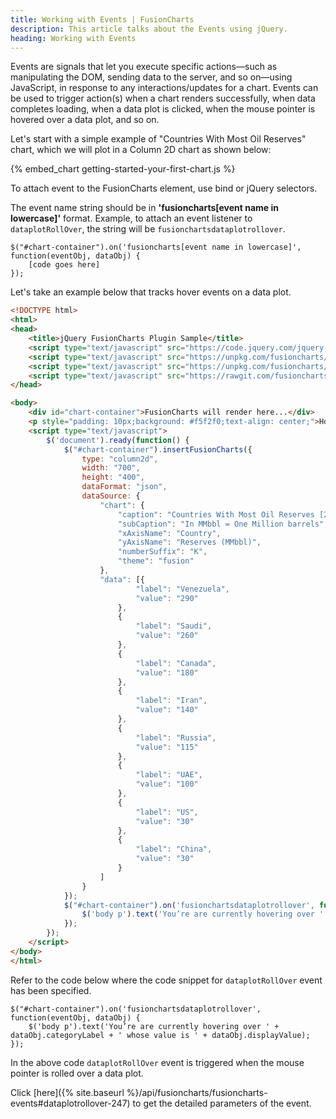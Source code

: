 ```yaml
---
title: Working with Events | FusionCharts
description: This article talks about the Events using jQuery.
heading: Working with Events
---
```


Events are signals that let you execute specific actions—such as manipulating the DOM, sending data to the server, and so on—using JavaScript, in response to any interactions/updates for a chart. Events can be used to trigger action(s) when a chart renders successfully, when data completes loading, when a data plot is clicked, when the mouse pointer is hovered over a data plot, and so on.

Let's start with a simple example of "Countries With Most Oil Reserves" chart, which we will plot in a Column 2D chart as shown below:

{% embed_chart getting-started-your-first-chart.js %}

To attach event to the FusionCharts element, use bind or jQuery selectors.

The event name string should be in **'fusioncharts[event name in lowercase]'** format. Example, to attach an event listener to `dataplotRollOver`, the string will be `fusionchartsdataplotrollover`.

```
$("#chart-container").on('fusioncharts[event name in lowercase]', function(eventObj, dataObj) {
    [code goes here]
});
```

Let's take an example below that tracks hover events on a data plot.

```HTML
<!DOCTYPE html>
<html>
<head>
    <title>jQuery FusionCharts Plugin Sample</title>
    <script type="text/javascript" src="https://code.jquery.com/jquery-3.3.1.min.js"></script>
    <script type="text/javascript" src="https://unpkg.com/fusioncharts/fusioncharts.js"></script>
    <script type="text/javascript" src="https://unpkg.com/fusioncharts/themes/fusioncharts.theme.fusion.js"></script>
    <script type="text/javascript" src="https://rawgit.com/fusioncharts/fusioncharts-jquery-plugin/develop/dist/fusioncharts.jqueryplugin.min.js"></script>
</head>

<body>
    <div id="chart-container">FusionCharts will render here...</div>
    <p style="padding: 10px;background: #f5f2f0;text-align: center;">Hover on the plot to see the value along with the label</p>
    <script type="text/javascript">
        $('document').ready(function() {
            $("#chart-container").insertFusionCharts({
                type: "column2d",
                width: "700",
                height: "400",
                dataFormat: "json",
                dataSource: {
                    "chart": {
                        "caption": "Countries With Most Oil Reserves [2017-18]",
                        "subCaption": "In MMbbl = One Million barrels",
                        "xAxisName": "Country",
                        "yAxisName": "Reserves (MMbbl)",
                        "numberSuffix": "K",
                        "theme": "fusion"
                    },
                    "data": [{
                            "label": "Venezuela",
                            "value": "290"
                        },
                        {
                            "label": "Saudi",
                            "value": "260"
                        },
                        {
                            "label": "Canada",
                            "value": "180"
                        },
                        {
                            "label": "Iran",
                            "value": "140"
                        },
                        {
                            "label": "Russia",
                            "value": "115"
                        },
                        {
                            "label": "UAE",
                            "value": "100"
                        },
                        {
                            "label": "US",
                            "value": "30"
                        },
                        {
                            "label": "China",
                            "value": "30"
                        }
                    ]
                }
            });
            $("#chart-container").on('fusionchartsdataplotrollover', function(eventObj, dataObj) {
                $('body p').text('You’re are currently hovering over ' + dataObj.categoryLabel + ' whose value is ' + dataObj.displayValue);
            });
        });
    </script>
</body>
</html>
```

Refer to the code below where the code snippet for `dataplotRollOver` event has been specified.

```
$("#chart-container").on('fusionchartsdataplotrollover', function(eventObj, dataObj) {
    $('body p').text('You’re are currently hovering over ' + dataObj.categoryLabel + ' whose value is ' + dataObj.displayValue);
});
```

In the above code `dataplotRollOver` event is triggered when the mouse pointer is rolled over a data plot. 

Click [here]({% site.baseurl %}/api/fusioncharts/fusioncharts-events#dataplotrollover-247) to get the detailed parameters of the event.